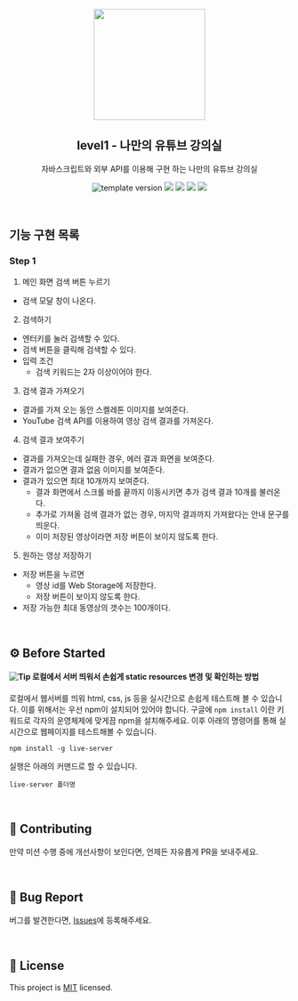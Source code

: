 <p align="middle" >
  <img width="200px;" src="./images/laptop_with_youtube_logo.png"/>
</p>
<h2 align="middle">level1 - 나만의 유튜브 강의실</h2>
<p align="middle">자바스크립트와 외부 API를 이용해 구현 하는 나만의 유튜브 강의실</p>
<p align="middle">
  <img src="https://img.shields.io/badge/version-1.0.0-blue?style=flat-square" alt="template version"/>
  <img src="https://img.shields.io/badge/language-html-red.svg?style=flat-square"/>
  <img src="https://img.shields.io/badge/language-css-blue.svg?style=flat-square"/>
  <img src="https://img.shields.io/badge/language-js-yellow.svg?style=flat-square"/>
  <img src="https://img.shields.io/badge/license-MIT-brightgreen.svg?style=flat-square"/>
</p>

<br />

## 기능 구현 목록

### Step 1

1. 메인 화면 검색 버튼 누르기

- 검색 모달 창이 나온다.

2. 검색하기

- 엔터키를 눌러 검색할 수 있다.
- 검색 버튼을 클릭해 검색할 수 있다.
- 입력 조건
  - 검색 키워드는 2자 이상이어야 한다.

3. 검색 결과 가져오기

- 결과를 가져 오는 동안 스켈레톤 이미지를 보여준다.
- YouTube 검색 API를 이용하여 영상 검색 결과를 가져온다.

4. 검색 결과 보여주기

- 결과를 가져오는데 실패한 경우, 에러 결과 화면을 보여준다.
- 결과가 없으면 결과 없음 이미지를 보여준다.
- 결과가 있으면 최대 10개까지 보여준다.
  - 결과 화면에서 스크롤 바를 끝까지 이동시키면 추가 검색 결과 10개를 불러온다.
  - 추가로 가져올 검색 결과가 없는 경우, 마지막 결과까지 가져왔다는 안내 문구를 띄운다.
  - 이미 저장된 영상이라면 저장 버튼이 보이지 않도록 한다.

5. 원하는 영상 저장하기

- 저장 버튼을 누르면
  - 영상 id를 Web Storage에 저장한다.
  - 저장 버튼이 보이지 않도록 한다.
- 저장 가능한 최대 동영상의 갯수는 100개이다.

<br />

## ⚙️ Before Started

#### <img alt="Tip" src="https://img.shields.io/static/v1.svg?label=&message=Tip&style=flat-square&color=673ab8"> 로컬에서 서버 띄워서 손쉽게 static resources 변경 및 확인하는 방법

로컬에서 웹서버를 띄워 html, css, js 등을 실시간으로 손쉽게 테스트해 볼 수 있습니다. 이를 위해서는 우선 npm이 설치되어 있어야 합니다. 구글에 `npm install` 이란 키워드로 각자의 운영체제에 맞게끔 npm을 설치해주세요. 이후 아래의 명령어를 통해 실시간으로 웹페이지를 테스트해볼 수 있습니다.

```
npm install -g live-server
```

실행은 아래의 커맨드로 할 수 있습니다.

```
live-server 폴더명
```

<br>

## 👏 Contributing

만약 미션 수행 중에 개선사항이 보인다면, 언제든 자유롭게 PR을 보내주세요.

<br>

## 🐞 Bug Report

버그를 발견한다면, [Issues](https://github.com/woowacourse/javascript-youtube-classroom/issues)에 등록해주세요.

<br>

## 📝 License

This project is [MIT](https://github.com/woowacourse/javascript-youtube-classroom/blob/main/LICENSE) licensed.
